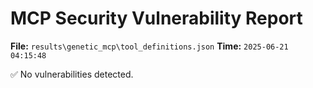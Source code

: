 # MCP Security Vulnerability Report
**File:** `results\genetic_mcp\tool_definitions.json`
**Time:** `2025-06-21 04:15:48`

✅ No vulnerabilities detected.